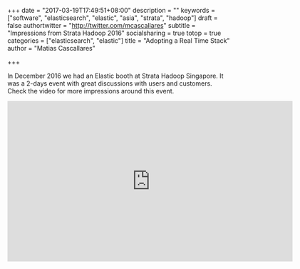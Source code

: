 +++
date = "2017-03-19T17:49:51+08:00"
description = ""
keywords = ["software", "elasticsearch", "elastic", "asia", "strata", "hadoop"]
draft = false
authortwitter = "http://twitter.com/mcascallares"
subtitle = "Impressions from Strata Hadoop 2016"
socialsharing = true
totop = true
categories = ["elasticsearch", "elastic"]
title = "Adopting a Real Time Stack"
author = "Matias Cascallares"

+++

In December 2016 we had an Elastic booth at Strata Hadoop Singapore. It was a 2-days event with great discussions with users and customers. Check the video for more impressions around this event.

<iframe width="640" height="360" src="https://www.youtube.com/embed/SrKsOWgpaMs" frameborder="0" allowfullscreen></iframe>